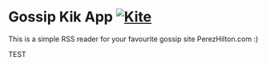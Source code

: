 # Gossip Kik App    [![Kite](https://usekite.com/live-demo-button.png)](https://localhost/deploy/vcuLEixr7PecPNWrG)

This is a simple RSS reader for your favourite gossip site PerezHilton.com :) 

TEST
